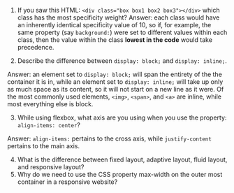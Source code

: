 <!-- Answers to the Self Study Questions go here -->

1. If you saw this HTML: `<div class="box box1 box2 box3"></div>` which class has the most specificity weight?
Answer: each class would have an inherently identical specificity value of 10, so if, for example, the same property (say `background:`) were set to different values within each class, then the value within the class __lowest in the code__ would take precedence.

2. Describe the difference between `display: block;` and `display: inline;`.

Answer: an element set to `display: block;` will span the entirety of the the container it is in, while an element set to `display: inline;` will take up only as much space as its content, so it will not start on a new line as it were. Of the most commonly used elements, `<img>`, `<span>`, and `<a>` are inline, while most everything else is block. 

3. While using flexbox, what axis are you using when you use the property: `align-items: center`?

Answer: `align-items:` pertains to the cross axis, while `justify-content` pertains to the main axis.

4. What is the difference between fixed layout, adaptive layout, fluid layout, and responsive layout?
5. Why do we need to use the CSS property max-width on the outer most container in a responsive website?
